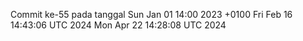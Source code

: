 Commit ke-55 pada tanggal Sun Jan 01 14:00 2023 +0100
Fri Feb 16 14:43:06 UTC 2024
Mon Apr 22 14:28:08 UTC 2024

